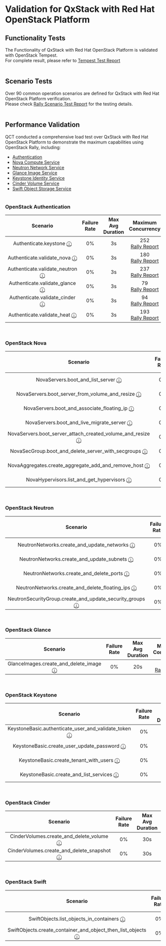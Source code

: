 # Validation for QxStack with Red Hat OpenStack Platform

## Functionality Tests

The Functionality of QxStack with Red Hat OpenStack Platform is validated with OpenStack Tempest.<br>
For complete result, please refer to [Tempest Test Report](https://qct-qxstack.github.io/QxStack_with_RedHat_OpenStack_Platform/v1.0/Validation/Tempest/QxStack-Tempest.html)
<br><br>

## Scenario Tests

Over 90 common operation scenarios are defined for QxStack with Red Hat OpenStack Platform verification.<br>
Please check [Rally Scenario Test Report](https://qct-qxstack.github.io/QxStack_with_RedHat_OpenStack_Platform/v1.0/Validation/Rally/scenario.html) for the testing details.
<br><br>

## Performance Validation

QCT conducted a comprehensive load test over QxStack with Red Hat OpenStack Platform to demonstrate the maximum capabilities using OpenStack Rally, including:

+ [Authentication](#Authentication)
+ [Nova Compute Service](#Nova)
+ [Neutron Network Service](#Neutron)
+ [Glance Image Service](#Glance)
+ [Keystone Identity Service](#Keystone)
+ [Cinder Volume Service](#Cinder)
+ [Swift Object Storage Service](#Swift)
<br><br>

<a name="Authentication"></a>
### OpenStack Authentication

| Scenario | Failure<br>Rate | Max Avg<br>Duration| Maximum<br>Concurrency |
|:--------:|:---------------:|:------------------:|:----------------------:|
| Authenticate.keystone [ⓘ](http://rally.readthedocs.io/en/latest/plugins/plugin_reference.html#authenticate-keystone-scenario) | 0% | 3s | 252<br>[Rally Report](https://qct-qxstack.github.io/QxStack_with_RedHat_OpenStack_Platform/v1.0/Validation/Rally/authentication/keystone#/Authenticate.keystone) |
| Authenticate.validate\_nova [ⓘ](http://rally.readthedocs.io/en/latest/plugins/plugin_reference.html#authenticate-validate-nova-scenario) | 0% | 3s | 180<br>[Rally Report](https://qct-qxstack.github.io/QxStack_with_RedHat_OpenStack_Platform/v1.0/Validation/Rally/authentication/nova#/Authenticate.validate_nova) |
| Authenticate.validate\_neutron [ⓘ](http://rally.readthedocs.io/en/latest/plugins/plugin_reference.html#authenticate-validate-neutron-scenario) | 0% | 3s | 237<br>[Rally Report](https://qct-qxstack.github.io/QxStack_with_RedHat_OpenStack_Platform/v1.0/Validation/Rally/authentication/neutron#/Authenticate.validate_neutron) |
| Authenticate.validate\_glance [ⓘ](http://rally.readthedocs.io/en/latest/plugins/plugin_reference.html#authenticate-validate-glance-scenario) | 0% | 3s | 79<br>[Rally Report](https://qct-qxstack.github.io/QxStack_with_RedHat_OpenStack_Platform/v1.0/Validation/Rally/authentication/glance#/Authenticate.validate_glance) |
| Authenticate.validate\_cinder [ⓘ](http://rally.readthedocs.io/en/latest/plugins/plugin_reference.html#authenticate-validate-cinder-scenario) | 0% | 3s | 94<br>[Rally Report](https://qct-qxstack.github.io/QxStack_with_RedHat_OpenStack_Platform/v1.0/Validation/Rally/authentication/cinder#/Authenticate.validate_cinder) |
| Authenticate.validate\_heat [ⓘ](http://rally.readthedocs.io/en/latest/plugins/plugin_reference.html#authenticate-validate-heat-scenario) | 0% | 3s | 193<br>[Rally Report](https://qct-qxstack.github.io/QxStack_with_RedHat_OpenStack_Platform/v1.0/Validation/Rally/authentication/heat#/Authenticate.validate_heat) |

<br>

<a name="Nova"></a>
### OpenStack Nova

| Scenario | Failure<br>Rate | Max Avg<br>Duration| Maximum<br>Concurrency |
|:--------:|:---------------:|:------------------:|:----------------------:|
| NovaServers.boot\_and\_list\_server [ⓘ](http://rally.readthedocs.io/en/latest/plugins/plugin_reference.html#novaservers-boot-and-list-server-scenario) | 0% | 60s | 125<br>[Rally Report](https://qct-qxstack.github.io/QxStack_with_RedHat_OpenStack_Platform/v1.0/Validation/Rally/nova/boot-and-list-server#/NovaServers.boot_and_list_server) |
| NovaServers.boot\_server\_from\_volume\_and\_resize [ⓘ](http://rally.readthedocs.io/en/latest/plugins/plugin_reference.html#novaservers-boot-server-from-volume-and-resize-scenario) | 0% | 90s | 53<br>[Rally Report](https://qct-qxstack.github.io/QxStack_with_RedHat_OpenStack_Platform/v1.0/Validation/Rally/nova/boot-server-from-volume-and-resize#/NovaServers.boot_server_from_volume_and_resize) |
| NovaServers.boot\_and\_associate\_floating\_ip [ⓘ](http://rally.readthedocs.io/en/latest/plugins/plugin_reference.html#novaservers-boot-and-associate-floating-ip-scenario) | 0% | 45s | 100<br>[Rally Report](https://qct-qxstack.github.io/QxStack_with_RedHat_OpenStack_Platform/v1.0/Validation/Rally/nova/boot-and-associate-floating-ip#/NovaServers.boot_and_associate_floating_ip) |
| NovaServers.boot\_and\_live\_migrate\_server [ⓘ](http://rally.readthedocs.io/en/latest/plugins/plugin_reference.html#novaservers-boot-and-live-migrate-server-scenario) | 0% | 45s | 46<br>[Rally Report](https://qct-qxstack.github.io/QxStack_with_RedHat_OpenStack_Platform/v1.0/Validation/Rally/nova/boot-and-live-migrate-server#/NovaServers.boot_and_live_migrate_server) |
| NovaServers.boot\_server\_attach\_created\_volume\_and\_resize [ⓘ](http://rally.readthedocs.io/en/latest/plugins/plugin_reference.html#novaservers-boot-server-attach-created-volume-and-resize-scenario) | 0% | 180s | 209<br>[Rally Report](https://qct-qxstack.github.io/QxStack_with_RedHat_OpenStack_Platform/v1.0/Validation/Rally/nova/boot-server-attach-created-volume-and-resize#/NovaServers.boot_server_attach_created_volume_and_resize) |
| NovaSecGroup.boot\_and\_delete\_server\_with\_secgroups [ⓘ](http://rally.readthedocs.io/en/latest/plugins/plugin_reference.html#novasecgroup-boot-and-delete-server-with-secgroups-scenario) | 0% | 30s | 107<br>[Rally Report](https://qct-qxstack.github.io/QxStack_with_RedHat_OpenStack_Platform/v1.0/Validation/Rally/nova/boot-and-delete-server-with-secgroups#/NovaSecGroup.boot_and_delete_server_with_secgroups) |
| NovaAggregates.create\_aggregate\_add\_and\_remove\_host [ⓘ](http://rally.readthedocs.io/en/latest/plugins/plugin_reference.html#novaaggregates-create-aggregate-add-and-remove-host-scenario) | 0% | 3s | 184<br>[Rally Report](https://qct-qxstack.github.io/QxStack_with_RedHat_OpenStack_Platform/v1.0/Validation/Rally/nova/create-aggregate-add-and-remove-host#/NovaAggregates.create_aggregate_add_and_remove_host) |
| NovaHypervisors.list\_and\_get\_hypervisors [ⓘ](http://rally.readthedocs.io/en/latest/plugins/plugin_reference.html#novahypervisors-list-and-get-hypervisors-scenario) | 0% | 3s | 273<br>[Rally Report](https://qct-qxstack.github.io/QxStack_with_RedHat_OpenStack_Platform/v1.0/Validation/Rally/nova/list-and-get-hypervisors#/NovaHypervisors.list_and_get_hypervisors) |

<br>

<a name="Neutron"></a>
### OpenStack Neutron

| Scenario | Failure<br>Rate | Max Avg<br>Duration| Maximum<br>Concurrency |
|:--------:|:---------------:|:------------------:|:----------------------:|
| NeutronNetworks.create\_and\_update\_networks [ⓘ](http://rally.readthedocs.io/en/latest/plugins/plugin_reference.html#neutronnetworks-create-and-update-networks-scenario) | 0% | 3s | 74<br>[Rally Report](https://qct-qxstack.github.io/QxStack_with_RedHat_OpenStack_Platform/v1.0/Validation/Rally/neutron/create-and-update-networks#/NeutronNetworks.create_and_update_networks) |
| NeutronNetworks.create\_and\_update\_subnets [ⓘ](http://rally.readthedocs.io/en/latest/plugins/plugin_reference.html#neutronnetworks-create-and-update-subnets-scenario) | 0% | 20s | 292<br>[Rally Report](https://qct-qxstack.github.io/QxStack_with_RedHat_OpenStack_Platform/v1.0/Validation/Rally/neutron/create-and-update-subnets#/NeutronNetworks.create_and_update_subnets) |
| NeutronNetworks.create\_and\_delete\_ports [ⓘ](http://rally.readthedocs.io/en/latest/plugins/plugin_reference.html#neutronnetworks-create-and-delete-ports-scenario) | 0% | 60s | 79<br>[Rally Report](https://qct-qxstack.github.io/QxStack_with_RedHat_OpenStack_Platform/v1.0/Validation/Rally/neutron/create-and-delete-ports#/NeutronNetworks.create_and_delete_ports) |
| NeutronNetworks.create\_and\_delete\_floating\_ips [ⓘ](http://rally.readthedocs.io/en/latest/plugins/plugin_reference.html#neutronnetworks-create-and-delete-floating-ips-scenario) | 0% | 10s | 19<br>[Rally Report](https://qct-qxstack.github.io/QxStack_with_RedHat_OpenStack_Platform/v1.0/Validation/Rally/neutron/create-and-delete-floating-ips#/NeutronNetworks.create_and_delete_floating_ips) |
| NeutronSecurityGroup.create\_and\_update\_security\_groups [ⓘ](http://rally.readthedocs.io/en/latest/plugins/plugin_reference.html#neutronsecuritygroup-create-and-update-security-groups-scenario) | 0% | 3s | 177<br>[Rally Report](https://qct-qxstack.github.io/QxStack_with_RedHat_OpenStack_Platform/v1.0/Validation/Rally/neutron/create-and-update-security-groups#/NeutronSecurityGroup.create_and_update_security_groups) |

<br>

<a name="Glance"></a>
### OpenStack Glance

| Scenario | Failure<br>Rate | Max Avg<br>Duration| Maximum<br>Concurrency |
|:--------:|:---------------:|:------------------:|:----------------------:|
| GlanceImages.create\_and\_delete\_image [ⓘ](http://rally.readthedocs.io/en/latest/plugins/plugin_reference.html#glanceimages-create-and-delete-image-scenario) | 0% | 20s | 300<br>[Rally Report](https://qct-qxstack.github.io/QxStack_with_RedHat_OpenStack_Platform/v1.0/Validation/Rally/glance/create-and-delete-image#/GlanceImages.create_and_delete_image) |

<br>

<a name="Keystone"></a>
### OpenStack Keystone

| Scenario | Failure<br>Rate | Max Avg<br>Duration| Maximum<br>Concurrency |
|:--------:|:---------------:|:------------------:|:----------------------:|
| KeystoneBasic.authenticate\_user\_and\_validate\_token [ⓘ](http://rally.readthedocs.io/en/latest/plugins/plugin_reference.html#keystonebasic-authenticate-user-and-validate-token-scenario) | 0% | 3s | 80<br>[Rally Report](https://qct-qxstack.github.io/QxStack_with_RedHat_OpenStack_Platform/v1.0/Validation/Rally/keystone/authenticate-user-and-validate-token#/KeystoneBasic.authenticate_user_and_validate_token) |
| KeystoneBasic.create\_user\_update\_password [ⓘ](http://rally.readthedocs.io/en/latest/plugins/plugin_reference.html#keystonebasic-create-user-update-password-scenario) | 0% | 10s | 100<br>[Rally Report](https://qct-qxstack.github.io/QxStack_with_RedHat_OpenStack_Platform/v1.0/Validation/Rally/keystone/create-user-update-password#/KeystoneBasic.create_user_update_password) |
| KeystoneBasic.create\_tenant\_with\_users [ⓘ](http://rally.readthedocs.io/en/latest/plugins/plugin_reference.html#keystonebasic-create-tenant-with-users-scenario) | 0% | 20s | 26<br>[Rally Report](https://qct-qxstack.github.io/QxStack_with_RedHat_OpenStack_Platform/v1.0/Validation/Rally/keystone/create-tenant-with-users#/KeystoneBasic.create_tenant_with_users) |
| KeystoneBasic.create\_and\_list\_services [ⓘ](http://rally.readthedocs.io/en/latest/plugins/plugin_reference.html#keystonebasic-create-and-list-services-scenario) | 0% | 3s | 109<br>[Rally Report](https://qct-qxstack.github.io/QxStack_with_RedHat_OpenStack_Platform/v1.0/Validation/Rally/keystone/create-and-list-services#/KeystoneBasic.create_and_list_services) |

<br>

<a name="Cinder"></a>
### OpenStack Cinder

| Scenario | Failure<br>Rate | Max Avg<br>Duration| Maximum<br>Concurrency |
|:--------:|:---------------:|:------------------:|:----------------------:|
| CinderVolumes.create\_and\_delete\_volume [ⓘ](http://rally.readthedocs.io/en/latest/plugins/plugin_reference.html#cindervolumes-create-and-delete-volume-scenario) | 0% | 30s | 52<br>[Rally Report](https://qct-qxstack.github.io/QxStack_with_RedHat_OpenStack_Platform/v1.0/Validation/Rally/cinder/create-and-delete-volume#/CinderVolumes.create_and_delete_volume) |
| CinderVolumes.create\_and\_delete\_snapshot [ⓘ](http://rally.readthedocs.io/en/latest/plugins/plugin_reference.html#cindervolumes-create-and-delete-snapshot-scenario) | 0% | 30s | 8<br>[Rally Report](https://qct-qxstack.github.io/QxStack_with_RedHat_OpenStack_Platform/v1.0/Validation/Rally/cinder/create-and-delete-snapshot#/CinderVolumes.create_and_delete_snapshot) |

<br>

<a name="Swift"></a>
### OpenStack Swift

| Scenario | Failure<br>Rate | Max Avg<br>Duration| Maximum<br>Concurrency |
|:--------:|:---------------:|:------------------:|:----------------------:|
| SwiftObjects.list\_objects\_in\_containers [ⓘ](http://rally.readthedocs.io/en/latest/plugins/plugin_reference.html#swiftobjects-list-objects-in-containers-scenario) | 0% | 3s | 128<br>[Rally Report](https://qct-qxstack.github.io/QxStack_with_RedHat_OpenStack_Platform/v1.0/Validation/Rally/swift/list-objects-in-containers#/SwiftObjects.list_objects_in_containers) |
| SwiftObjects.create\_container\_and\_object\_then\_list\_objects [ⓘ](http://rally.readthedocs.io/en/latest/plugins/plugin_reference.html#swiftobjects-create-container-and-object-then-list-objects-scenario) | 0% | 3s | 64<br>[Rally Report](https://qct-qxstack.github.io/QxStack_with_RedHat_OpenStack_Platform/v1.0/Validation/Rally/swift/create-container-and-object-then-list-objects#/SwiftObjects.create_container_and_object_then_list_objects) |

